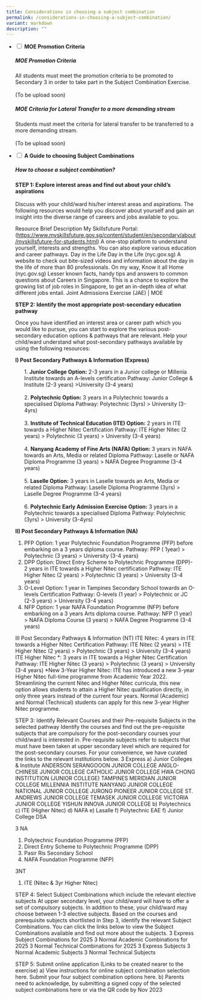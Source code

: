```yaml
---
title: Considerations in choosing a subject combination
permalink: /considerations-in-choosing-a-subject-combination/
variant: markdown
description: ""
---
```

<ul class="jekyllcodex_accordion">

<li><input type="checkbox" id="accordion1">  
<label for="accordion1"><b>MOE Promotion Criteria</b></label><div>
<p>
</p><h5><b>MOE Promotion Criteria</b></h5>
All students must meet the promotion criteria to be promoted to Secondary 3 in order to take part in the Subject Combination Exercise.
<br><br>
(To be upload soon)	
<h5><b>MOE Criteria for Lateral Transfer to a more demanding stream</b></h5>

Students must meet the criteria for lateral transfer to be transferred to a more demanding stream.
<br><br>
(To be upload soon)

<p></p></div></li>

<li><input type="checkbox" id="accordion2">  
<label for="accordion2"><b>A Guide to choosing Subject Combinations</b></label><div>
<p>
</p><h5><b>How to choose a subject combination?</b></h5>

<b>STEP 1: Explore interest areas and find out about your child’s aspirations</b>
<br><br>
Discuss with your child/ward his/her interest areas and aspirations. The following resources would help you discover about yourself and gain an insight into the diverse range of careers and jobs available to you. 


Resource
Brief Description
My Skillsfuture Portal:(https://www.myskillsfuture.gov.sg/content/student/en/secondary/about/myskillsfuture-for-students.html)
A one-stop platform to understand yourself, interests and strengths. You can also explore various education and career pathways.
Day in the Life Day in the Life (nyc.gov.sg)
A website to check out bite-sized videos and information about the day in the life of more than 80 professionals.
On my way, Know it all Home (nyc.gov.sg)
Lesser known facts, handy tips and answers to common questions about Careers in Singapore. This is a chance to explore the growing list of job roles in Singapore, to get an in-depth idea of what different jobs entail.
Joint Admissions Exercise (JAE) | MOE

<b>STEP 2: Identify the most appropriate post-secondary education pathway</b>

Once you have identified an interest area or career path which you would like to pursue, you can start to explore the various post-secondary education options &amp; pathways that are relevant. 
Help your child/ward understand what post-secondary pathways available by using the following resources:  

**I) Post Secondary Pathways &amp; Information (Express)**
<ul>
	1. <b>Junior College Option:</b> 2-3 years in a Junior college or Millenia Institute towards an A-levels certification
Pathway: Junior College &amp; Institute  (2-3 years) &gt;University (3-4 years)<br><br>
	2. <b>Polytechnic Option:</b> 3 years in a Polytechnic towards a specialised Diploma
Pathway: Polytechnic (3yrs) &gt; University (3-4yrs)<br><br>
	3. <b>Institute of Technical Education (ITE) Option:</b> 2 years in ITE towards a Higher Nitec Certification
Pathway: ITE Higher Nitec (2 years) &gt; Polytechnic (3 years)  &gt; University (3-4 years)<br><br>
	4. <b>Nanyang Academy of Fine Arts (NAFA) Option:</b> 3 years in NAFA towards an Arts, Media or related Diploma
Pathway: Laselle or NAFA Diploma Programme (3 years) &gt; NAFA Degree Programme (3-4 years)<br><br>
	5. <b>Laselle Option:</b> 3 years in Laselle towards an Arts, Media or related Diploma
Pathway: Laselle Diploma Programme (3yrs) &gt; Laselle Degree Programme (3-4 years)<br><br>
	6. <b>Polytechnic Early Admission Exercise Option:</b> 3 years in a Polytechnic towards a specialised Diploma
Pathway: Polytechnic (3yrs) &gt; University (3-4yrs) 
</ul>

**II) Post Secondary Pathways &amp; Information (NA)**
	
1. PFP Option: 1 year Polytechnic Foundation Programme (PFP) before embarking on a 3 years diploma course.
Pathway: PFP ( 1year) &gt; Polytechnic (3 years) &gt; University (3-4 years)
2. DPP Option: Direct Entry Scheme to Polytechnic Programme (DPP)- 2 years in ITE towards a Higher Nitec certification
Pathway: ITE Higher Nitec (2 years) &gt; Polytechnic (3 years)  &gt; University (3-4 years)
3. O-Level Option: 1 year in Tampines Secondary School towards an O-levels Certification
Pathway: O-levels (1 year) &gt; Polytechnic or JC (2-3 years) &gt; University (3-4 years)
4. NFP Option: 1 year NAFA Foundation Programme (NFP) before embarking on a 3 years Arts diploma course.
Pathway: NFP (1 year) &gt; NAFA Diploma Course (3 years) &gt; NAFA Degree Programme (3-4 years)

III Post Secondary Pathways &amp; Information (NT)
ITE Nitec: 4 years in ITE towards a Higher Nitec Certification
Pathway: ITE Nitec (2 years) &gt; ITE Higher Nitec (2 years) &gt; Polytechnic (3 years)  &gt; University (3-4 years)
ITE Higher Nitec *: 3 years in ITE towards a Higher Nitec Certification
Pathway: ITE Higher Nitec (3 years) &gt; Polytechnic (3 years)  &gt; University (3-4 years)
*New 3-Year Higher Nitec: ITE has introduced a new 3-year Higher Nitec full-time programme from Academic Year 2022. Streamlining the current Nitec and Higher Nitec curricula, this new option allows students to attain a Higher Nitec qualification directly, in only three years instead of the current four years. Normal (Academic) and Normal (Technical) students can apply for this new 3-year Higher Nitec programme.

STEP 3: Identify Relevant Courses and their Pre-requisite Subjects in the selected pathway
Identify the courses and find out the pre-requisite subjects that are compulsory for the post-secondary courses your child/ward is interested in.  Pre-requisite subjects refer to subjects that must have been taken at upper secondary level which are required for the post-secondary courses. For your convenience, we have curated the links to the relevant institutions below.
3 Express
a) Junior Colleges &amp; Institute
ANDERSON SERANGOOON JUNIOR COLLEGE
ANGLO-CHINESE JUNIOR COLLEGE 
CATHOLIC JUNIOR COLLEGE
HWA CHONG INSTITUTION (JUNIOR COLLEGE)
TAMPINES MERIDIAN JUNIOR COLLEGE
MILLENNIA INSTITUTE
NANYANG JUNIOR COLLEGE
NATIONAL JUNIOR COLLEGE
JURONG PIONEER JUNIOR COLLEGE
ST. ANDREWS JUNIOR COLLEGE 
TEMASEK JUNIOR COLLEGE
VICTORIA JUNIOR COLLEGE
YISHUN INNOVA JUNIOR COLLEGE
b) Polytechnics
c) ITE (Higher Nitec)
d) NAFA
e) Lasalle
f) Polytechnic EAE
f) Junior College DSA

3 NA
1. Polytechnic Foundation Programme (PFP)
2. Direct Entry Scheme to Polytechnic Programme (DPP)
3. Pasir Ris Secondary School 
4. NAFA Foundation Programme (NFP)

3NT

1. ITE (Nitec &amp; 3yr Higher Nitec)



STEP 4: Select Subject Combinations which include the relevant elective subjects
At upper secondary level, your child/ward will have to offer a set of compulsory subjects. In addition to these, your child/ward may choose between 1-3 elective subjects. Based on the courses and prerequisite subjects shortlisted in Step 3, identify the relevant Subject Combinations.  You can click the links below to view the Subject Combinations available and find out more about the subjects.
3 Express Subject Combinations for 2025
3 Normal Academic Combinations for 2025
3 Normal Technical Combinations for 2025
3 Express Subjects
3 Normal Academic Subjects
3 Normal Technical Subjects

STEP 5: Submit online application (Links to be created nearer to the exercise)
a) View instructions for online subject combination selection here. Submit your four subject combination options here.
b) Parents need to acknowledge, by submitting a signed copy of the selected subject combinations here or via the QR code by Nov 2023</div></li></ul>